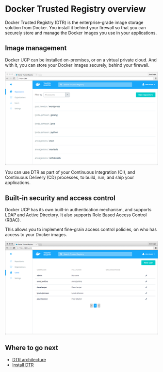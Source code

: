 <!--[metadata]>
+++
aliases = ["/docker-hub-enterprise/"]
title = "Docker Trusted Registry overview"
description = "Learn how to install, configure, and use Docker Trusted Registry."
keywords = ["docker, registry, repository, images"]
[menu.main]
parent="workw_dtr"
weight=0
+++
<![end-metadata]-->

# Docker Trusted Registry overview

Docker Trusted Registry (DTR) is the enterprise-grade image storage solution
from Docker. You install it behind your firewall so that you can securely store
and manage the Docker images you use in your applications.

## Image management

Docker UCP can be installed on-premises, or on a virtual private cloud.
And with it, you can store your Docker images securely, behind your firewall.

![](images/overview-1.png)

You can use DTR as part of your Continuous Integration (CI), and Continuous
Delivery (CD) processes, to build, run, and ship your applications.


## Built-in security and access control

Docker UCP has its own built-in authentication mechanism, and supports LDAP
and Active Directory. It also supports Role Based Access Control (RBAC).

This allows you to implement fine-grain access control policies, on who has
access to your Docker images.

![](images/overview-2.png)


## Where to go next

* [DTR architecture](architecture.md)
* [Install DTR](install/install-dtr.md)
